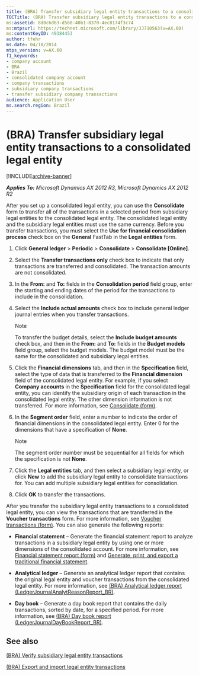 ```yaml
---
title: (BRA) Transfer subsidiary legal entity transactions to a consolidated legal entity
TOCTitle: (BRA) Transfer subsidiary legal entity transactions to a consolidated legal entity
ms:assetid: 8d0c6d63-d560-40b1-8370-4ec8174f3c74
ms:mtpsurl: https://technet.microsoft.com/library/JJ710563(v=AX.60)
ms:contentKeyID: 49384453
author: tfehr
ms.date: 04/18/2014
mtps_version: v=AX.60
f1_keywords:
- company account
- BRA
- Brazil
- consolidated company account
- company transactions
- subsidiary company transactions
- transfer subsidiary company transactions
audience: Application User
ms.search.region: Brazil
---
```


# (BRA) Transfer subsidiary legal entity transactions to a consolidated legal entity 


[!INCLUDE[archive-banner](includes/archive-banner.md)]


_**Applies To:** Microsoft Dynamics AX 2012 R3, Microsoft Dynamics AX 2012 R2_

After you set up a consolidated legal entity, you can use the **Consolidate** form to transfer all of the transactions in a selected period from subsidiary legal entities to the consolidated legal entity. The consolidated legal entity and the subsidiary legal entities must use the same currency. Before you transfer transactions, you must select the **Use for financial consolidation process** check box on the **General** FastTab in the **Legal entities** form.

1.  Click **General ledger** \> **Periodic** \> **Consolidate** \> **Consolidate \[Online\]**.

2.  Select the **Transfer transactions only** check box to indicate that only transactions are transferred and consolidated. The transaction amounts are not consolidated.

3.  In the **From:** and **To:** fields in the **Consolidation period** field group, enter the starting and ending dates of the period for the transactions to include in the consolidation.

4.  Select the **Include actual amounts** check box to include general ledger journal entries when you transfer transactions.
    

    > [!NOTE]
    > <P>To transfer the budget details, select the <STRONG>Include budget amounts</STRONG> check box, and then in the <STRONG>From:</STRONG> and <STRONG>To:</STRONG> fields in the <STRONG>Budget models</STRONG> field group, select the budget models. The budget model must be the same for the consolidated and subsidiary legal entities.</P>



5.  Click the **Financial dimensions** tab, and then in the **Specification** field, select the type of data that is transferred to the **Financial dimension** field of the consolidated legal entity. For example, if you select **Company accounts** in the **Specification** field for the consolidated legal entity, you can identify the subsidiary origin of each transaction in the consolidated legal entity. The other dimension information is not transferred. For more information, see [Consolidate (form)](https://technet.microsoft.com/library/aa618539\(v=ax.60\)).

6.  In the **Segment order** field, enter a number to indicate the order of financial dimensions in the consolidated legal entity. Enter 0 for the dimensions that have a specification of **None**.
    

    > [!NOTE]
    > <P>The segment order number must be sequential for all fields for which the specification is not <STRONG>None</STRONG>.</P>



7.  Click the **Legal entities** tab, and then select a subsidiary legal entity, or click **New** to add the subsidiary legal entity to consolidate transactions for. You can add multiple subsidiary legal entities for consolidation.

8.  Click **OK** to transfer the transactions.

After you transfer the subsidiary legal entity transactions to a consolidated legal entity, you can view the transactions that are transferred in the **Voucher transactions** form. For more information, see [Voucher transactions (form)](https://technet.microsoft.com/library/aa583215\(v=ax.60\)). You can also generate the following reports:

  - **Financial statement** – Generate the financial statement report to analyze transactions in a subsidiary legal entity by using one or more dimensions of the consolidated account. For more information, see [Financial statement report (form)](https://technet.microsoft.com/library/aa585230\(v=ax.60\)) and [Generate, print, and export a traditional financial statement](generate-print-and-export-a-traditional-financial-statement.md).

  - **Analytical ledger** – Generate an analytical ledger report that contains the original legal entity and voucher transactions from the consolidated legal entity. For more information, see [(BRA) Analytical ledger report (LedgerJournalAnalytReasonReport\_BR)](https://technet.microsoft.com/library/jj710455\(v=ax.60\)).

  - **Day book** – Generate a day book report that contains the daily transactions, sorted by date, for a specified period. For more information, see [(BRA) Day book report (LedgerJournalDayBookReport\_BR)](https://technet.microsoft.com/library/jj710413\(v=ax.60\)).

## See also

[(BRA) Verify subsidiary legal entity transactions](bra-verify-subsidiary-legal-entity-transactions.md)

[(BRA) Export and import legal entity transactions](bra-export-and-import-legal-entity-transactions.md)

  


